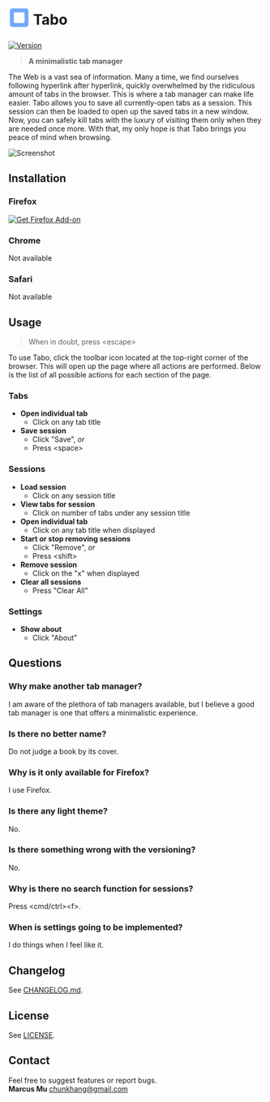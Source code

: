 # <sub><img src="src/icons/icon.svg" width=42px height=42px></sub> Tabo

[![Version][version-badge]][changelog]

> **A minimalistic tab manager**

The Web is a vast sea of information. Many a time, we find ourselves following hyperlink after hyperlink, quickly overwhelmed by the ridiculous amount of tabs in the browser. This is where a tab manager can make life easier. Tabo allows you to save all currently-open tabs as a session. This session can then be loaded to open up the saved tabs in a new window. Now, you can safely kill tabs with the luxury of visiting them only when they are needed once more. With that, my only hope is that Tabo brings you peace of mind when browsing.  

![Screenshot][screenshot]

## Installation

### Firefox
[![Get Firefox Add-on][get-add-on-button]][add-on-page]

### Chrome
Not available

### Safari
Not available

## Usage

>When in doubt, press \<escape\>

To use Tabo, click the toolbar icon located at the top-right corner of the browser. This will open up the page where all actions are performed. Below is the list of all possible actions for each section of the page.

### Tabs
- **Open individual tab**
    - Click on any tab title
- **Save session**
    - Click "Save", *or*
    - Press \<space\>

### Sessions
- **Load session**
    - Click on any session title
- **View tabs for session**
    - Click on number of tabs under any session title
- **Open individual tab**
    - Click on any tab title when displayed
- **Start or stop removing sessions**
    - Click "Remove", *or*
    - Press \<shift\>
- **Remove session**
    - Click on the "x" when displayed
- **Clear all sessions**
    - Press "Clear All"

### Settings
- **Show about**
    - Click "About"

## Questions

### Why make another tab manager?
I am aware of the plethora of tab managers available, but I believe a good tab manager is one that offers a minimalistic experience.

### Is there no better name?
Do not judge a book by its cover.

### Why is it only available for Firefox?
I use Firefox.

### Is there any light theme?
No.

### Is there something wrong with the versioning?
No.

### Why is there no search function for sessions?
Press \<cmd/ctrl\>\<f\>.

### When is settings going to be implemented?
I do things when I feel like it.

## Changelog
See [CHANGELOG.md][changelog].

## License
See [LICENSE][license].

## Contact

Feel free to suggest features or report bugs.  
**Marcus Mu** chunkhang@gmail.com

[version-badge]: https://img.shields.io/amo/v/tabo.svg
[screenshot]: https://user-images.githubusercontent.com/12708862/38571624-981505b2-3d23-11e8-94e5-42ee80269ffc.png
[get-add-on-button]: https://addons.cdn.mozilla.net/static/img/addons-buttons/AMO-button_2.png
[add-on-page]: https://addons.mozilla.org/firefox/addon/tabo
[license]: ./LICENSE
[changelog]: ./CHANGELOG.md
